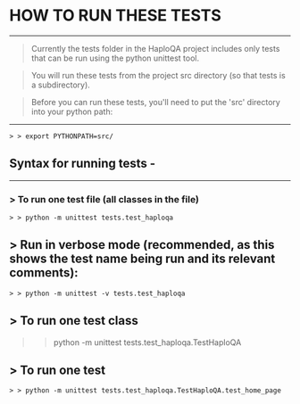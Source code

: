 # HOW TO RUN THESE TESTS
----------------------

> Currently the tests folder in the HaploQA project includes only tests that can be run using the python
unittest tool.

> You will run these tests from the project src directory (so that tests is a subdirectory).

> Before you can run these tests, you'll need to put the 'src' directory into your python path:
* * *

    > > export PYTHONPATH=src/

## Syntax for running tests -
* * *

### > To run one test file (all classes in the file)

    > > python -m unittest tests.test_haploqa

## > Run in verbose mode (recommended,  as this shows the test name being run and its relevant comments):

    > > python -m unittest -v tests.test_haploqa

## > To run one test class


   > > python -m unittest tests.test_haploqa.TestHaploQA

## > To run one test

    > > python -m unittest tests.test_haploqa.TestHaploQA.test_home_page
